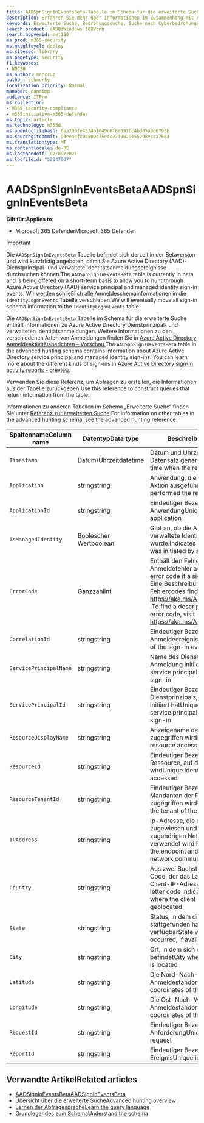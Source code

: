 ```yaml
---
title: AADSpnSignInEventsBeta-Tabelle im Schema für die erweiterte Suche
description: Erfahren Sie mehr über Informationen im Zusammenhang mit Azure Active Directory Anmeldeereignistabelle für dienstprinzipale und verwaltete Identitäten des Schemas für die erweiterte Suche
keywords: Erweiterte Suche, Bedrohungssuche, Suche nach Cyberbedrohungen, Microsoft 365 Defender, Microsoft 365, m365, Suche, Abfrage, Telemetrie, Schemareferenz, Kusto, Tabelle, Spalte, Datentyp, Beschreibung, AlertInfo, Warnung, Entitäten, Nachweis, Datei, IP-Adresse, Gerät, Computer, Benutzer, Konto, Identität, AAD
search.product: eADQiWindows 10XVcnh
search.appverid: met150
ms.prod: m365-security
ms.mktglfcycl: deploy
ms.sitesec: library
ms.pagetype: security
f1.keywords:
- NOCSH
ms.author: maccruz
author: schmurky
localization_priority: Normal
manager: dansimp
audience: ITPro
ms.collection:
- M365-security-compliance
- m365initiative-m365-defender
ms.topic: article
ms.technology: m365d
ms.openlocfilehash: 6aa709fe4534bf049c6f8c097bc4bd85a9d6793b
ms.sourcegitcommit: 93eeaefc0d509c75e4c2210029155298ecca7583
ms.translationtype: MT
ms.contentlocale: de-DE
ms.lasthandoff: 07/09/2021
ms.locfileid: "53347907"
---
```

# <a name="aadspnsignineventsbeta"></a><span data-ttu-id="ea688-104">AADSpnSignInEventsBeta</span><span class="sxs-lookup"><span data-stu-id="ea688-104">AADSpnSignInEventsBeta</span></span>

<span data-ttu-id="ea688-105">**Gilt für:**</span><span class="sxs-lookup"><span data-stu-id="ea688-105">**Applies to:**</span></span>

- <span data-ttu-id="ea688-106">Microsoft 365 Defender</span><span class="sxs-lookup"><span data-stu-id="ea688-106">Microsoft 365 Defender</span></span>

>[!IMPORTANT]
> <span data-ttu-id="ea688-107">Die `AADSpnSignInEventsBeta` Tabelle befindet sich derzeit in der Betaversion und wird kurzfristig angeboten, damit Sie Azure Active Directory (AAD)-Dienstprinzipal- und verwaltete Identitätsanmeldungsereignisse durchsuchen können.</span><span class="sxs-lookup"><span data-stu-id="ea688-107">The `AADSpnSignInEventsBeta` table is currently in beta and is being offered on a short-term basis to allow you to hunt through Azure Active Directory (AAD) service principal and managed identity sign-in events.</span></span> <span data-ttu-id="ea688-108">Wir werden schließlich alle Anmeldeschemainformationen in die `IdentityLogonEvents` Tabelle verschieben.</span><span class="sxs-lookup"><span data-stu-id="ea688-108">We will eventually move all sign-in schema information to the `IdentityLogonEvents` table.</span></span>



<span data-ttu-id="ea688-109">Die `AADSpnSignInEventsBeta` Tabelle im Schema für die erweiterte Suche enthält Informationen zu Azure Active Directory Dienstprinzipal- und verwalteten Identitätsanmeldungen. Weitere Informationen zu den verschiedenen Arten von Anmeldungen finden Sie in [Azure Active Directory Anmeldeaktivitätsberichten – Vorschau.](/azure/active-directory/reports-monitoring/concept-all-sign-ins)</span><span class="sxs-lookup"><span data-stu-id="ea688-109">The `AADSpnSignInEventsBeta` table in the advanced hunting schema contains information about Azure Active Directory service principal and managed identity sign-ins. You can learn more about the different kinds of sign-ins in [Azure Active Directory sign-in activity reports - preview](/azure/active-directory/reports-monitoring/concept-all-sign-ins).</span></span>

<span data-ttu-id="ea688-110">Verwenden Sie diese Referenz, um Abfragen zu erstellen, die Informationen aus der Tabelle zurückgeben.</span><span class="sxs-lookup"><span data-stu-id="ea688-110">Use this reference to construct queries that return information from the table.</span></span>

<span data-ttu-id="ea688-111">Informationen zu anderen Tabellen im Schema „Erweiterte Suche“ finden Sie unter [Referenz zur erweiterten Suche](/windows/security/threat-protection/microsoft-defender-atp/advanced-hunting-reference).</span><span class="sxs-lookup"><span data-stu-id="ea688-111">For information on other tables in the advanced hunting schema, see [the advanced hunting reference](/windows/security/threat-protection/microsoft-defender-atp/advanced-hunting-reference).</span></span>





| <span data-ttu-id="ea688-112">Spaltenname</span><span class="sxs-lookup"><span data-stu-id="ea688-112">Column name</span></span> | <span data-ttu-id="ea688-113">Datentyp</span><span class="sxs-lookup"><span data-stu-id="ea688-113">Data type</span></span> | <span data-ttu-id="ea688-114">Beschreibung</span><span class="sxs-lookup"><span data-stu-id="ea688-114">Description</span></span> |
|-----|-----|-----|
| `Timestamp` | <span data-ttu-id="ea688-115">Datum/Uhrzeit</span><span class="sxs-lookup"><span data-stu-id="ea688-115">datetime</span></span> | <span data-ttu-id="ea688-116">Datum und Uhrzeit, wann der Datensatz generiert wurde</span><span class="sxs-lookup"><span data-stu-id="ea688-116">Date and time when the record was generated</span></span> |
| `Application` | <span data-ttu-id="ea688-117">string</span><span class="sxs-lookup"><span data-stu-id="ea688-117">string</span></span> | <span data-ttu-id="ea688-118">Anwendung, die die aufgezeichnete Aktion ausgeführt hat</span><span class="sxs-lookup"><span data-stu-id="ea688-118">Application that performed the recorded action</span></span> |
| `ApplicationId` | <span data-ttu-id="ea688-119">string</span><span class="sxs-lookup"><span data-stu-id="ea688-119">string</span></span> | <span data-ttu-id="ea688-120">Eindeutiger Bezeichner für die Anwendung</span><span class="sxs-lookup"><span data-stu-id="ea688-120">Unique identifier for the application</span></span> |
| `IsManagedIdentity`    | <span data-ttu-id="ea688-121">Boolescher Wert</span><span class="sxs-lookup"><span data-stu-id="ea688-121">boolean</span></span>       | <span data-ttu-id="ea688-122">Gibt an, ob die Anmeldung durch eine verwaltete Identität initiiert wurde.</span><span class="sxs-lookup"><span data-stu-id="ea688-122">Indicates whether the sign-in was initiated by a managed identity</span></span> |
| `ErrorCode`    | <span data-ttu-id="ea688-123">Ganzzahl</span><span class="sxs-lookup"><span data-stu-id="ea688-123">int</span></span> | <span data-ttu-id="ea688-124">Enthält den Fehlercode, wenn ein Anmeldefehler auftritt.</span><span class="sxs-lookup"><span data-stu-id="ea688-124">Contains the error code if a sign-in error occurs.</span></span> <span data-ttu-id="ea688-125">Eine Beschreibung eines bestimmten Fehlercodes finden Sie unter <https://aka.ms/AADsigninsErrorCodes> .</span><span class="sxs-lookup"><span data-stu-id="ea688-125">To find a description of a specific error code, visit <https://aka.ms/AADsigninsErrorCodes>.</span></span> |
| `CorrelationId`        | <span data-ttu-id="ea688-126">string</span><span class="sxs-lookup"><span data-stu-id="ea688-126">string</span></span>        | <span data-ttu-id="ea688-127">Eindeutiger Bezeichner des Anmeldeereignisses</span><span class="sxs-lookup"><span data-stu-id="ea688-127">Unique identifier of the sign-in event</span></span> |
| `ServicePrincipalName` | <span data-ttu-id="ea688-128">string</span><span class="sxs-lookup"><span data-stu-id="ea688-128">string</span></span>        | <span data-ttu-id="ea688-129">Name des Dienstprinzipals, der die Anmeldung initiiert hat</span><span class="sxs-lookup"><span data-stu-id="ea688-129">Name of the service principal that initiated the sign-in</span></span>  |
| `ServicePrincipalId`   | <span data-ttu-id="ea688-130">string</span><span class="sxs-lookup"><span data-stu-id="ea688-130">string</span></span>        | <span data-ttu-id="ea688-131">Eindeutiger Bezeichner des Dienstprinzipals, der die Anmeldung initiiert hat</span><span class="sxs-lookup"><span data-stu-id="ea688-131">Unique identifier of the service principal that initiated the sign-in</span></span>  |
| `ResourceDisplayName`  | <span data-ttu-id="ea688-132">string</span><span class="sxs-lookup"><span data-stu-id="ea688-132">string</span></span>        | <span data-ttu-id="ea688-133">Anzeigename der Ressource, auf die zugegriffen wird</span><span class="sxs-lookup"><span data-stu-id="ea688-133">Display name of the resource accessed</span></span>  |
| `ResourceId`           | <span data-ttu-id="ea688-134">string</span><span class="sxs-lookup"><span data-stu-id="ea688-134">string</span></span>        | <span data-ttu-id="ea688-135">Eindeutiger Bezeichner der Ressource, auf die zugegriffen wird</span><span class="sxs-lookup"><span data-stu-id="ea688-135">Unique identifier of the resource accessed</span></span>  |
| `ResourceTenantId`     | <span data-ttu-id="ea688-136">string</span><span class="sxs-lookup"><span data-stu-id="ea688-136">string</span></span>        | <span data-ttu-id="ea688-137">Eindeutiger Bezeichner des Mandanten der Ressource, auf die zugegriffen wird</span><span class="sxs-lookup"><span data-stu-id="ea688-137">Unique identifier of the tenant of the resource accessed</span></span> |
| `IPAddress`            | <span data-ttu-id="ea688-138">string</span><span class="sxs-lookup"><span data-stu-id="ea688-138">string</span></span>        | <span data-ttu-id="ea688-139">Ip-Adresse, die dem Endpunkt zugewiesen und während der zugehörigen Netzwerkkommunikation verwendet wird</span><span class="sxs-lookup"><span data-stu-id="ea688-139">IP address assigned to the endpoint and used during related network communications</span></span>  |
| `Country`          | <span data-ttu-id="ea688-140">string</span><span class="sxs-lookup"><span data-stu-id="ea688-140">string</span></span>        | <span data-ttu-id="ea688-141">Aus zwei Buchstaben bestehender Code, der das Land angibt, in dem die Client-IP-Adresse geolokal ist</span><span class="sxs-lookup"><span data-stu-id="ea688-141">Two-letter code indicating the country where the client IP address is geolocated</span></span> |
| `State`                | <span data-ttu-id="ea688-142">string</span><span class="sxs-lookup"><span data-stu-id="ea688-142">string</span></span>        | <span data-ttu-id="ea688-143">Status, in dem die Anmeldung stattgefunden hat, sofern verfügbar</span><span class="sxs-lookup"><span data-stu-id="ea688-143">State where the sign-in occurred, if available</span></span> |
| `City`                 | <span data-ttu-id="ea688-144">string</span><span class="sxs-lookup"><span data-stu-id="ea688-144">string</span></span>        | <span data-ttu-id="ea688-145">Ort, in dem sich der Kontobenutzer befindet</span><span class="sxs-lookup"><span data-stu-id="ea688-145">City where the account user is located</span></span>  |
| `Latitude`             | <span data-ttu-id="ea688-146">string</span><span class="sxs-lookup"><span data-stu-id="ea688-146">string</span></span>        | <span data-ttu-id="ea688-147">Die Nord-Nach-Süd-Koordinaten des Anmeldestandorts</span><span class="sxs-lookup"><span data-stu-id="ea688-147">The north to south coordinates of the sign-in location</span></span> |
| `Longitude`            | <span data-ttu-id="ea688-148">string</span><span class="sxs-lookup"><span data-stu-id="ea688-148">string</span></span>        | <span data-ttu-id="ea688-149">Die Ost-Nach-West-Koordinaten des Anmeldestandorts</span><span class="sxs-lookup"><span data-stu-id="ea688-149">The east to west coordinates of the sign-in location</span></span> |
| `RequestId`            | <span data-ttu-id="ea688-150">string</span><span class="sxs-lookup"><span data-stu-id="ea688-150">string</span></span>        | <span data-ttu-id="ea688-151">Eindeutiger Bezeichner der Anforderung</span><span class="sxs-lookup"><span data-stu-id="ea688-151">Unique identifier of the request</span></span> |
|`ReportId` | <span data-ttu-id="ea688-152">string</span><span class="sxs-lookup"><span data-stu-id="ea688-152">string</span></span> | <span data-ttu-id="ea688-153">Eindeutiger Bezeichner für das Ereignis</span><span class="sxs-lookup"><span data-stu-id="ea688-153">Unique identifier for the event</span></span> |

 

## <a name="related-articles"></a><span data-ttu-id="ea688-154">Verwandte Artikel</span><span class="sxs-lookup"><span data-stu-id="ea688-154">Related articles</span></span>

-   [<span data-ttu-id="ea688-155">AADSignInEventsBeta</span><span class="sxs-lookup"><span data-stu-id="ea688-155">AADSignInEventsBeta</span></span>](./advanced-hunting-aadsignineventsbeta-table.md)
-   [<span data-ttu-id="ea688-156">Übersicht über die erweiterte Suche</span><span class="sxs-lookup"><span data-stu-id="ea688-156">Advanced hunting overview</span></span>](/windows/security/threat-protection/microsoft-defender-atp/advanced-hunting-overview)
-   [<span data-ttu-id="ea688-157">Lernen der Abfragesprache</span><span class="sxs-lookup"><span data-stu-id="ea688-157">Learn the query language</span></span>](/windows/security/threat-protection/microsoft-defender-atp/advanced-hunting-query-language)
-   [<span data-ttu-id="ea688-158">Grundlegendes zum Schema</span><span class="sxs-lookup"><span data-stu-id="ea688-158">Understand the schema</span></span>](/windows/security/threat-protection/microsoft-defender-atp/advanced-hunting-schema-reference)
